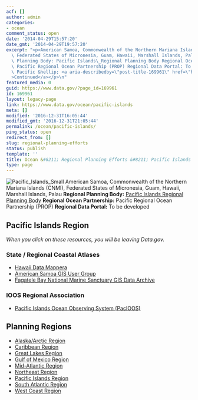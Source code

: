 ```yaml
---
acf: []
author: admin
categories:
- ocean
comment_status: open
date: '2014-04-29T15:57:20'
date_gmt: '2014-04-29T19:57:20'
excerpt: "<p>American Samoa, Commonwealth of the Northern Mariana Islands (CNMI),\
  \ Federated States of Micronesia, Guam, Hawaii, Marshall Islands, Palau Regional\
  \ Planning Body: Pacific Islands\_Regional Planning Body Regional Ocean Partnership:\
  \ Pacific Regional Ocean Partnership (PROP) Regional Data Portal: To be developed\
  \ Pacific &hellip; <a aria-describedby=\"post-title-169961\" href=\"https://www.data.gov/ocean/pacific-islands\"\
  >Continued</a></p>\n"
featured_media: 0
guid: https://www.data.gov/?page_id=169961
id: 169961
layout: legacy-page
link: https://www.data.gov/ocean/pacific-islands
meta: []
modified: '2016-12-31T16:05:44'
modified_gmt: '2016-12-31T21:05:44'
permalink: /ocean/pacific-islands/
ping_status: open
redirect_from: []
slug: regional-planning-efforts
status: publish
template: ''
title: Ocean &#8211; Regional Planning Efforts &#8211; Pacific Islands Region
type: page
---
```




![Pacific_Islands_Small](https://s3.amazonaws.com/bsp-ocsit-prod-east-appdata/datagov/wordpress/2014/04/Pacific_Islands_Small.jpg)
American Samoa, Commonwealth of the Northern Mariana Islands (CNMI), Federated States of Micronesia, Guam, Hawaii, Marshall Islands, Palau
**Regional Planning Body:** [Pacific Islands Regional Planning Body](http://pacificislandsrpb.org/ "Pacific Islands Regional Planning Body")
**Regional Ocean Partnership:** Pacific Regional Ocean Partnership (PROP)
**Regional Data Portal:** To be developed



Pacific Islands Region
----------------------



*When you click on these resources, you will be leaving Data.gov.*


### State / Regional Coastal Atlases



* [Hawaii Data Mappera](http://www.soest.hawaii.edu/hioos/map)
* [American Samoa GIS User Group](http://gis.doc.as/)
* [Fagatele Bay National Marine Sanctuary GIS Data Archive](http://dusk.geo.orst.edu/djl/samoa/)



### IOOS Regional Association



* [Pacific Islands Ocean Observing System (PacIOOS)](http://www.soest.hawaii.edu/pacioos/)










Planning Regions
----------------




* [Alaska/Arctic Region](/ocean/page/regional-planning/alaska-arctic "Permanent Link to Alaska/Arctic Region")
* [Caribbean Region](/ocean/page/regional-planning/caribbean "Permanent Link to Caribbean Region")
* [Great Lakes Region](/ocean/page/regional-planning/great-lakes "Permanent Link to Great Lakes Region")
* [Gulf of Mexico Region](/ocean/page/regional-planning/gulf-of-mexico "Permanent Link to Gulf of Mexico Region")
* [Mid-Atlantic Region](/ocean/page/regional-planning/mid-atlantic "Permanent Link to Mid-Atlantic Region")
* [Northeast Region](/ocean/page/regional-planning/northeast "Permanent Link to Northeast Region")
* [Pacific Islands Region](/ocean/page/regional-planning/pacific-islands "Permanent Link to Pacific Islands Region")
* [South Atlantic Region](/ocean/page/regional-planning/south-atlantic "Permanent Link to South Atlantic Region")
* [West Coast Region](/ocean/page/regional-planning/west-coast "Permanent Link to West Coast Region")








